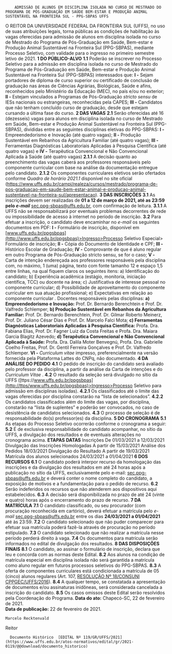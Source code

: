         ADMISSÃO DE ALUNOS EM DISCIPLINA ISOLADA NO CURSO DE MESTRADO DO PROGRAMA DE PÓS-GRADUAÇÃO EM SAÚDE BEM-ESTAR E PRODUÇÃO ANIMAL SUSTENTÁVEL NA FRONTEIRA SUL - PPG-SBPAS UFFS  

 O REITOR DA UNIVERSIDADE FEDERAL DA FRONTEIRA SUL (UFFS), no uso de suas atribuições legais, torna públicas as condições de habilitação às vagas oferecidas para admissão de alunos em disciplina isolada no curso de Mestrado do Programa de Pós-Graduação em Saúde, Bem-estar e Produção Animal Sustentável na Fronteira Sul (PPG-SBPAS), mediante Processo Seletivo, com validade para o ingresso no primeiro semestre letivo de 2021.     **1 DO PÚBLICO-ALVO**    **1.1**  Poderão se inscrever no Processo Seletivo para a admissão em disciplina isolada no curso de Mestrado do Programa de Pós-Graduação em Saúde, Bem-estar e Produção Animal Sustentável na Fronteira Sul (PPG-SBPAS) interessados que:   **I -**  Sejam portadores de diploma de curso superior ou certificado de conclusão de graduação nas áreas de Ciências Agrárias, Biológicas, Saúde e afins, reconhecidos pelo Ministério da Educação (MEC), no país e/ou no exterior;   **II -**  Estejam vinculados a Programas de Pós-Graduação *stricto sensu*  de IESs nacionais ou estrangeiras, reconhecidas pela CAPES;   **III -**  Candidatos que não tenham concluído curso de graduação, desde que estejam cursando a última fase do curso.     **2 DAS VAGAS**   **2.1**  Serão oferecidas até 16 (dezesseis) vagas para alunos em disciplina isolada no curso de Mestrado em Saúde, Bem-estar e Produção Animal Sustentável na Fronteira Sul (PPG-SBPAS), divididas entre as seguintes disciplinas eletivas do PPG-SBPAS:  **I -**  Empreendedorismo e Inovação (até quatro vagas);  **II -**  Produção Sustentável em Rebanhos da Agricultura Familiar (até quatro vagas);  **III -**  Ferramentas Diagnósticas Laboratoriais Aplicadas à Pesquisa Científica (até quatro vagas) e  **IV -**  Terapêutica Convencional e Não Convencional Aplicada à Saúde (até quatro vagas)  **2.1.1**  A decisão quanto ao preenchimento das vagas caberá aos professores responsáveis pelo componente curricular com base na análise da documentação entregue pelo candidato.  **2.1.2**  Os componentes curriculares eletivos serão ofertados conforme *Quadro de horário 2021.1* disponível no site oficial (<https://www.uffs.edu.br/campi/realeza/cursos/mestrado/programa-de-pos-graduacao-em-saude-bem-estar-animal-e-producao-animal-sustentavel-na-fronteira-sul/apresentacao>).     **3 DAS INSCRIÇÕES**    **3.1**  As inscrições devem ser realizadas de **01 a 12 de março de 2021, até as 23:59 pelo *e-mail***  sec.ppg-sbpas@uffs.edu.br, com confirmação de leitura.  **3.1.1**  A UFFS não se responsabilizará por eventuais problemas decorrentes de rede ou impossibilidade de acesso à internet no período de inscrição.    **3.2**  Para efetuar a inscrição, o candidato deve encaminhar no *e-mail*  os seguintes documentos em PDF:  **I -**  Formulário de inscrição, disponível em [www.uffs.edu.br/ppgsbpas](http://www.uffs.edu.br/ppgsbpas)>Ingresso>Processo Seletivo Especial> Formulário de inscrição;  **II -**  Cópia do  Documento de Identidade e CPF;    **III -**  Histórico Escolar de Graduação;    **IV -**  Comprovante de que é aluno regular em outro Programa de Pós-Graduação stricto sensu, se for o caso;   **V -**  Carta de intenção endereçada aos professores responsáveis pela disciplina com, no máximo, 1 (uma) página, texto com fonte tamanho 12 e espaço 1,5 entre linhas, na qual fiquem claros os seguintes itens: a) Identificação do candidato; b) Experiência acadêmica (estágio, monitoria, iniciação científica, TCC) ou docente na área; c) Justificativa de interesse pessoal no componente curricular; d) Possibilidade de aproveitamento do componente curricular em sua atuação profissional; e) Expectativas em relação ao componente curricular *.*  Docentes responsáveis pelas disciplinas:  **a) Empreendedorismo e Inovação:**  Prof. Dr.  Bernardo Berenchtein e Prof. Dr.  Valfredo Schlemper;  **b) Produção Sustentável em Rebanhos da Agricultura Familiar:**  Prof. Dr.  Bernardo Berenchtein, Prof. Dr.  Gilmar Roberto Meinerz, Prof. Dr.  Juliano César Dias e Prof. Dr.  Marcelo Falci Mota;  **c) Ferramentas Diagnósticas Laboratoriais Aplicadas à Pesquisa Científica:**  Profa. Dra.  Fabiana Elias, Prof. Dr.  Fagner Luiz da Costa Freitas e Profa. Dra.  Maiara Garcia Blagitz Azevedo;  **d) Terapêutica Convencional e Não Convencional Aplicada à Saúde:**  Profa. Dra.  Dalila Moter Benvegnú, Profa. Dra.  Gabrielle Coelho Freitas, Prof. Dr.  Gentil Ferreira Gonçalves e Prof. Dr.  Valfredo Schlemper.  **VI -**  *Curriculum vitae*  impresso, preferencialmente na versão fornecida pela Plataforma Lattes do CNPq, não documentado.       **4 DA ANÁLISE DO PEDIDO**   **4.1**  O pedido de inscrição do candidato será avaliado pelo professor da disciplina, a partir da análise da Carta de intenções e do *Curriculum Vitae* .   **4.2**  O resultado da seleção será divulgado no sítio da UFFS ([ttps://www.uffs.edu.br/ppgsbpas](http://ttps/www.uffs.edu.br/ppgsbpas)>Ingresso>Processo Seletivo para admissão em disciplinas isoladas).   **4.2.1**  Os classificados até o limite das vagas oferecidas por disciplina constarão na “lista de selecionados”.  **4.2.2**  Os candidatos classificados além do limite das vagas, por disciplina, constarão na “lista de suplentes” e poderão ser convocados, no caso de desistência de candidatos selecionados.  **4.3**  O processo de seleção é de responsabilidade do(s) professor(es) da disciplina.     **5 DO CRONOGRAMA**    **5.1**  As etapas do Processo Seletivo ocorrerão conforme o cronograma a seguir:  **5.2**  É de exclusiva responsabilidade do candidato acompanhar, no sítio da UFFS, a divulgação dos resultados e de eventuais alterações no cronograma acima.     **ETAPAS**       **DATAS**        Inscrições   De 01/03/2021 a 12/03/2021     Divulgação das Inscrições Homologadas   A partir de 15/03/2021     Análise dos Pedidos   18/03/2021     Divulgação do Resultado   A partir de 19/03/2021     Matrícula dos alunos selecionados   24/03/2021 a 01/04/2021        **6 DOS RECURSOS**   **6.1**  O candidato poderá interpor recurso da homologação das inscrições e da divulgação dos resultados em até 24 horas após a publicação no sítio da UFFS, exclusivamente pelo e-mail: sec.ppg-sbpas@uffs.edu.br e deverá conter o nome completo do candidato, a exposição de motivos e a fundamentação para o pedido de recurso.  **6.2**  Serão indeferidos os recursos que não atenderem aos dispositivos aqui estabelecidos.   **6.3**  A decisão será disponibilizada no prazo de até 24 (vinte e quatro) horas após o encerramento do prazo de recurso.     **7 DA MATRÍCULA**    **7.1**  O candidato classificado, ou seu procurador (com procuração reconhecida em cartório), deverá efetuar a matrícula pelo *e-mail*  sec.ppg-sbpas@uffs.edu.br entre os dias **24/03/2021 a 01/04/2021** até às 23:59.  **7.2**  O candidato selecionado que não puder comparecer para efetuar sua matrícula poderá fazê-la através de procuração no período estipulado.   **7.3**  O candidato selecionado que não realizar a matrícula nesse período perderá direito à vaga.  **7.4**  Os documentos para matrícula serão informados no edital de divulgação dos resultados.     **8 DAS DISPOSIÇÕES FINAIS**    **8.1**  O candidato, ao assinar o formulário de inscrição, declara que leu e concorda com as normas deste Edital.   **8.2**  Aos alunos na condição de matrícula especial em disciplina isolada não será garantida a matrícula como aluno regular em futuros processos seletivos do PPG-SBPAS.   **8.3**  A oferta de componentes curriculares está condicionada a matrícula de 05 (cinco) alunos regulares (Art. 107, [RESOLUÇÃO Nº 18/CONSUNI CPPGEC/UFFS/2016](https://www.uffs.edu.br/atos-normativos/resolucao/consunicppgec/2016-0018)).   **8.4**  A qualquer tempo, se constatada a apresentação de documentos e/ou assinaturas inidôneas, será considerada cancelada a inscrição do candidato.   **8.5**  Os casos omissos deste Edital serão resolvidos pela Coordenação do Programa.      **Data do ato:** Chapecó-SC, 22 de fevereiro de 2021.   
 **Data de publicação:**  22 de fevereiro de 2021. 

    Marcelo Recktenvald   
 Reitor 

      Documento Histórico  [EDITAL Nº 119/GR/UFFS/2021](https://www.uffs.edu.br/atos-normativos/edital/gr/2021-0119/@@download/documento_historico)     
      